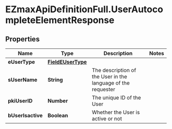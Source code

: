 # EZmaxApiDefinitionFull.UserAutocompleteElementResponse

## Properties

Name | Type | Description | Notes
------------ | ------------- | ------------- | -------------
**eUserType** | [**FieldEUserType**](FieldEUserType.md) |  | 
**sUserName** | **String** | The description of the User in the language of the requester | 
**pkiUserID** | **Number** | The unique ID of the User | 
**bUserIsactive** | **Boolean** | Whether the User is active or not | 


